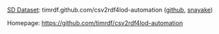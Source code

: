 [SD Dataset](http://purl.org/twc/vocab/conversion/AbstractDataset): timrdf.github.com/csv2rdf4lod-automation ([github](https://github.com/timrdf/csv2rdf4lod-automation), [snayake](https://github.com/timrdf/snayake/tree/main/sdv/timrdf.github.com/csv2rdf4lod-automation))

Homepage: https://github.com/timrdf/csv2rdf4lod-automation
